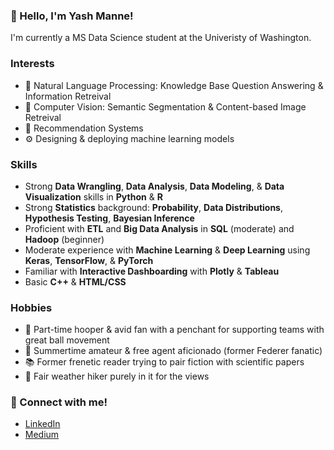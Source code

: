 ### 👋 Hello, I'm Yash Manne!

I'm currently a MS Data Science student at the Univeristy of Washington.

### Interests
* 📜 Natural Language Processing: Knowledge Base Question Answering & Information Retreival
* 🙈 Computer Vision: Semantic Segmentation & Content-based Image Retreival
* 💬 Recommendation Systems
* ⚙️ Designing & deploying machine learning models

### Skills
* Strong **Data Wrangling**, **Data Analysis**, **Data Modeling**, & **Data Visualization** skills in **Python** & **R**
* Strong **Statistics** background: **Probability**, **Data Distributions**, **Hypothesis Testing**, **Bayesian Inference**
* Proficient with **ETL** and **Big Data Analysis** in **SQL** (moderate) and **Hadoop** (beginner) 
* Moderate experience with **Machine Learning** & **Deep Learning** using **Keras**, **TensorFlow**, & **PyTorch**
* Familiar with **Interactive Dashboarding** with **Plotly** & **Tableau**
* Basic **C++** & **HTML/CSS**

### Hobbies
* 🏀 Part-time hooper & avid fan with a penchant for supporting teams with great ball movement
* 🎾 Summertime amateur & free agent aficionado (former Federer fanatic)
* 📚 Former frenetic reader trying to pair fiction with scientific papers
* 🌄 Fair weather hiker purely in it for the views

### 🤝 Connect with me!
* [LinkedIn](https://www.linkedin.com/in/yashwanth-manne/)
* [Medium](https://medium.com/@manneyas)

<!--
**yashmanne/yashmanne** is a ✨ _special_ ✨ repository because its `README.md` (this file) appears on your GitHub profile.

Here are some ideas to get you started:

- 🔭 I’m currently working on ...
- 🌱 I’m currently learning ...
- 👯 I’m looking to collaborate on ...
- 🤔 I’m looking for help with ...
- 💬 Ask me about ...
- 📫 How to reach me: ...
- 😄 Pronouns: ...
- ⚡ Fun fact: ...
-->
